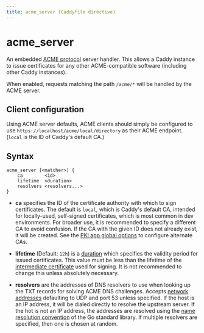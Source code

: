 ```yaml
---
title: acme_server (Caddyfile directive)
---
```


# acme_server

An embedded [ACME protocol](https://tools.ietf.org/html/rfc8555) server handler. This allows a Caddy instance to issue certificates for any other ACME-compatible software (including other Caddy instances).

When enabled, requests matching the path `/acme/*` will be handled by the ACME server.


## Client configuration

Using ACME server defaults, ACME clients should simply be configured to use `https://localhost/acme/local/directory` as their ACME endpoint. (`local` is the ID of Caddy's default CA.)


## Syntax

```caddy-d
acme_server [<matcher>] {
	ca        <id>
	lifetime  <duration>
	resolvers <resolvers...>
}
```

- **ca** specifies the ID of the certificate authority with which to sign certificates. The default is `local`, which is Caddy's default CA, intended for locally-used, self-signed certificates, which is most common in dev environments. For broader use, it is recommended to specify a different CA to avoid confusion. If the CA with the given ID does not already exist, it will be created. See the [PKI app global options](/docs/caddyfile/options#pki-options) to configure alternate CAs.

- **lifetime** (Default: `12h`) is a [duration](/docs/conventions#durations) which specifies the validity period for issued certificates. This value must be less than the lifetime of the [intermediate certificate](/docs/caddyfile/options#intermediate-lifetime) used for signing. It is not recommended to change this unless absolutely necessary.

- **resolvers** are the addresses of DNS resolvers to use when looking up the TXT records for solving ACME DNS challenges. Accepts [network addresses](/docs/conventions#network-addresses) defaulting to UDP and port 53 unless specified. If the host is an IP address, it will be dialed directly to resolve the upstream server. If the hot is not an IP address, the addresses are resolved using the [name resolution convention](https://golang.org/pkg/net/#hdr-Name_Resolution) of the Go standard library. If multiple resolvers are specified, then one is chosen at random.
